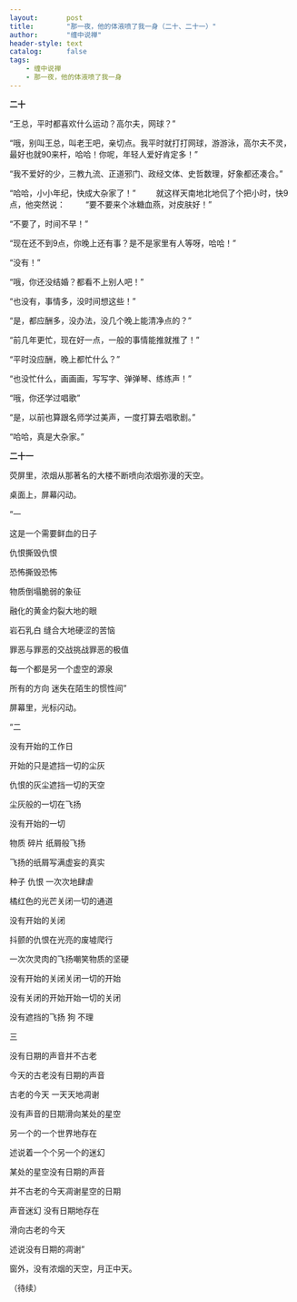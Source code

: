 ```yaml
---
layout:       post
title:        "那一夜，他的体液喷了我一身（二十、二十一）"
author:       "缠中说禅"
header-style: text
catalog:      false
tags:
    - 缠中说禅
    - 那一夜，他的体液喷了我一身
---
```


**二十**



“王总，平时都喜欢什么运动？高尔夫，网球？”

“哦，别叫王总，叫老王吧，亲切点。我平时就打打网球，游游泳，高尔夫不灵，最好也就90来杆，哈哈！你呢，年轻人爱好肯定多！”

“我不爱好的少，三教九流、正道邪门、政经文体、史哲数理，好象都还凑合。”

“哈哈，小小年纪，快成大杂家了！”
　　
就这样天南地北地侃了个把小时，快9点，他突然说：
　　
“要不要来个冰糖血燕，对皮肤好！”

“不要了，时间不早！”

“现在还不到9点，你晚上还有事？是不是家里有人等呀，哈哈！”

“没有！”

“哦，你还没结婚？都看不上别人吧！”

“也没有，事情多，没时间想这些！”

“是，都应酬多，没办法，没几个晚上能清净点的？”

“前几年更忙，现在好一点，一般的事情能推就推了！”

“平时没应酬，晚上都忙什么？”

“也没忙什么，画画画，写写字、弹弹琴、练练声！”

“哦，你还学过唱歌”

“是，以前也算跟名师学过美声，一度打算去唱歌剧。”

“哈哈，真是大杂家。”



**二十一**



荧屏里，浓烟从那著名的大楼不断喷向浓烟弥漫的天空。



桌面上，屏幕闪动。



“一

这是一个需要鲜血的日子

仇恨撕毁仇恨

恐怖撕毁恐怖

物质倒塌脆弱的象征

融化的黄金灼裂大地的眼

岩石乳白 缝合大地硬涩的苦恼

罪恶与罪恶的交战挑战罪恶的极值

每一个都是另一个虚空的源泉

所有的方向 迷失在陌生的惯性间”

屏幕里，光标闪动。



“二

没有开始的工作日

开始的只是遮挡一切的尘灰

仇恨的灰尘遮挡一切的天空

尘灰般的一切在飞扬

没有开始的一切

物质 碎片 纸屑般飞扬

飞扬的纸屑写满虚妄的真实

种子 仇恨 一次次地肆虐

橘红色的光芒关闭一切的通道

没有开始的关闭

抖颤的仇恨在光亮的废墟爬行

一次次灵肉的飞扬嘲笑物质的坚硬

没有开始的关闭关闭一切的开始

没有关闭的开始开始一切的关闭

没有遮挡的飞扬 狗 不理



三

没有日期的声音并不古老

今天的古老没有日期的声音

古老的今天 一天天地凋谢

没有声音的日期滑向某处的星空



另一个的一个世界地存在

述说着一个个另一个的迷幻

某处的星空没有日期的声音

并不古老的今天凋谢星空的日期



声音迷幻 没有日期地存在

滑向古老的今天

述说没有日期的凋谢”



窗外，没有浓烟的天空，月正中天。



（待续）
